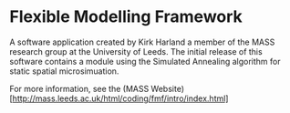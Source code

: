 Flexible Modelling Framework
========

A software application created by Kirk Harland a member of the MASS research group at the University of Leeds.  The initial release of this software contains a module using the Simulated Annealing algorithm for static spatial microsimuation.

For more information, see the (MASS Website)[http://mass.leeds.ac.uk/html/coding/fmf/intro/index.html]
